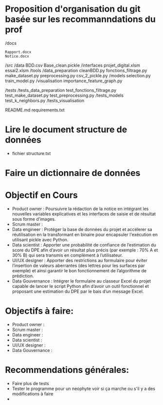 # Proposition d'organisation du git basée sur les recommanndations du prof
/docs

	Rapport.docx
	Notice.docx

/src
	/data
		BDD.csv
		Base_clean.pickle
	/interfaces
		projet_digital.xlsm
		essai2.xlsm
	/tools
		/data_preparation
			cleanBDD.py
			fonctions_filtrage.py
			make_dataset.py
			preprocessing.py
			csv_2_pickle.py
		/models
			selection.py
			train_model.py
		/visualisation
			importance_feature_graph.py

/tests
	/tests_data_preparation
		test_fonctions_filtrage.py
		test_make_dataset.py
		test_preprocessing.py
	/tests_models
		test_k_neighbors.py
	/tests_visualisation

README.md
requirements.txt

# Lire le document structure de données 
- fichier structure.txt
# Faire un dictionnaire de données 


# Objectif en Cours
- Product owner    : Poursuivre la rédaction de la notice en intégrant les nouvelles variables explicatives et les interfaces de saisie et de résultat sous forme d’images.
- Scrum master     : 
- Data engineer    : Protéger la base de données du projet et accélerer sa réutilisation en la transformant en binaire pour encapsuler l'exécution en utilisant pickle avec Python.
- Data scientist   : Apporter une probabilité de confiance de l’estimation du score du DPE afin d’avoir un résultat plus précis (par exemple : 70% A et 30% B) qui sera transmis en complément à l’utilisateur.
- UI/UX designer   : Apporter des restrictions au formulaire pour éviter l’insertion de valeurs aberrantes (des lettres pour les surfaces par exemple) et ainsi garantir le bon fonctionnement de l’algorithme de prédiction.
- Data Gouvernance : Intégrer le formulaire au classeur Excel du projet capable de lancer le script Python afin d’avoir un outil fonctionnel et proposant une estimation du DPE par le bais d’un message Excel.


# Objectifs  à faire: 
- Product owner    :
- Scrum master     :    
- Data engineer    :
- Data scientist   :
- UI/UX designer   :
- Data Gouvernance :


# Recommendations générales:
- Faire plus de tests
- Tester le programme pour un neophyte voir si ça marche ou s'il y a des modifications à faire
- 
